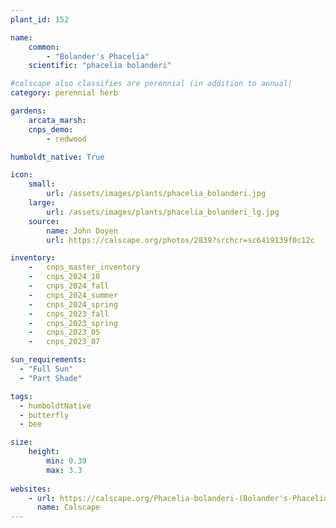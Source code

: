 ```yaml
---
plant_id: 152 

name: 
    common: 
        - "Bolander's Phacelia"  
    scientific: "phacelia bolanderi"   

#calscape also classifies are perennial (in addition to annual) 
category: perennial herb

gardens:
    arcata_marsh:
    cnps_demo:
        - redwood

humboldt_native: True

icon: 
    small: 
        url: /assets/images/plants/phacelia_bolanderi.jpg 
    large: 
        url: /assets/images/plants/phacelia_bolanderi_lg.jpg 
    source: 
        name: John Doyen 
        url: https://calscape.org/photos/2839?srchcr=sc6419139f0c12c

inventory: 
    -   cnps_master_inventory
    -   cnps_2024_10
    -   cnps_2024_fall
    -   cnps_2024_summer
    -   cnps_2024_spring
    -   cnps_2023_fall
    -   cnps_2023_spring
    -   cnps_2023_05 
    -   cnps_2023_07 

sun_requirements:
  - "Full Sun"
  - "Part Shade"

tags:
  - humboldtNative
  - butterfly
  - bee

size:
    height: 
        min: 0.39 
        max: 3.3
 
websites: 
    - url: https://calscape.org/Phacelia-bolanderi-(Bolander's-Phacelia)
      name: Calscape
---
```

